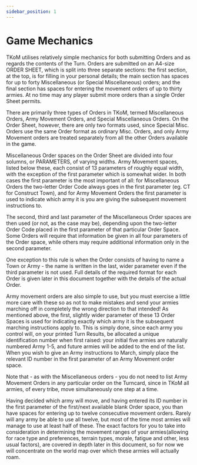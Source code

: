 ```yaml
---
sidebar_position: 1
---
```


# Game Mechanics

TKoM utilises relatively simple mechanics for both submitting Orders and as regards the contents of the Turn. Orders are
submitted on an A4-size ORDER SHEET, which is split into three separate sections: the first section, at the top, is for
filling in your personal details; the main section has spaces for up to forty Miscellaneous (or Special Miscellaneous)
orders; and the final section has spaces for entering the movement orders of up to thirty armies. At no time may any
player submit more orders than a single Order Sheet permits.

There are primarily three types of Orders in TKoM, termed Miscellaneous Orders, Army Movement Orders, and Special
Miscellaneous Orders. On the Order Sheet, however, there are only two formats used, since Special Misc. Orders use the
same Order format as ordinary Misc. Orders, and only Army Movement orders are treated separately from all the other
Orders available in the game.

Miscellaneous Order spaces on the Order Sheet are divided into four solumns, or PARAMETERS, of varying widths. Army
Movement spaces, listed below these, each consist of 13 parameters of roughly equal width, with the exception of the
first parameter which is somewhat wider. In both cases the first parameter is the most important of all: for
Miscellaneous Orders the two-letter Order Code always goes in the first parameter (eg. CT for Construct Town), and for
Army Movement Orders the first parameter is used to indicate which army it is you are giving the subsequent movement
instructions to.

The second, third and last parameter of the Miscellaneous Order spaces are then used (or not, as the case may be),
depending upon the two-letter Order Code placed in the first parameter of that particular Order Space. Some Orders will
require that information be given in all four parameters of the Order space, while others may require additional
information only in the second parameter.

One exception to this rule is when the Order consists of having to name a Town or Army - the name is written in the
last, wider parameter even if the third parameter is not used. Full details of the required format for each Order is
given later in this document together with the details of the actual Order.

Army movement orders are also simple to use, but you must exercise a little more care with these so as not to make
mistakes and send your armies marching off in completely the wrong direction to that intended! As mentioned above, the
first, slightly wider parameter of these 13 Order Spaces is used for indicating exactly which army it is the subsequent
marching instructions apply to. This is simply done, since each army you control will, on your printed Turn Results, be
allocated a unique identification number when first raised: your initial five armies are naturally numbered Army 1-5,
and future armies will be added to the end of the list. When you wish to give an Army instructions to March, simply
place the relevant ID number in the first parameter of an Army Movement order space.

Note that - as with the Miscellaneous orders - you do not need to list Army Movement Orders in any particular order on
the Turncard, since in TKoM all armies, of every tribe, move simultaneously one step at a time.

Having decided which army will move, and having entered its ID number in the first parameter of the first/next available
blank Order space, you than have spaces for entering up to twelve consecutive movement orders. Rarely will any army be
able to use all twelve, but most of the time most armies will manage to use at least half of these. The exact factors
for you to take into consideration in determining the movement ranges of your armies(allowing for race type and
preferences, terrain types, morale, fatigue and other, less usual factors), are covered in depth later in this document,
so for now we will concentrate on the world map over which these armies will actually roam.